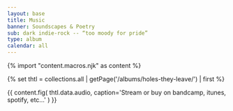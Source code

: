 ```yaml
---
layout: base
title: Music
banner: Soundscapes & Poetry
sub: dark indie-rock -- “too moody for pride”
type: album
calendar: all
---
```


{% import "content.macros.njk" as content %}

{% set thtl = collections.all | getPage('/albums/holes-they-leave/') | first %}

{{ content.fig(
  thtl.data.audio,
  caption='Stream or buy on bandcamp, itunes, spotify, etc…'
) }}
